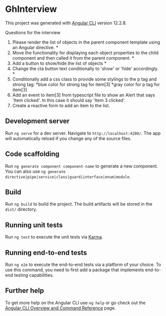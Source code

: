 # GhInterview

This project was generated with [Angular CLI](https://github.com/angular/angular-cli) version 12.2.8.

Questions for the interview
1. Please render the list of objects in the parent component template using an Angular directive. *
2. Move the functionality for displaying each object properties to the child component and then called it from the parent component. *
3. Add a button to show/hide the list of objects *
4. Change the cta button text conditionally to 'show' or 'hide' accordingly. *
5. Conditionally add a css class to provide some stylings to the p tag and strong tag: 
      *blue color for strong tag for item[3]
      *gray color for p tag for item[3]
6. Add an event to item[3] from typescript file to show an Alert that says 'Item <number> clicked'. In this case it should say 'Item 3 clicked'.
7. Create a reactive form to add an item to the list.

## Development server

Run `ng serve` for a dev server. Navigate to `http://localhost:4200/`. The app will automatically reload if you change any of the source files.

## Code scaffolding

Run `ng generate component component-name` to generate a new component. You can also use `ng generate directive|pipe|service|class|guard|interface|enum|module`.

## Build

Run `ng build` to build the project. The build artifacts will be stored in the `dist/` directory.

## Running unit tests

Run `ng test` to execute the unit tests via [Karma](https://karma-runner.github.io).

## Running end-to-end tests

Run `ng e2e` to execute the end-to-end tests via a platform of your choice. To use this command, you need to first add a package that implements end-to-end testing capabilities.

## Further help

To get more help on the Angular CLI use `ng help` or go check out the [Angular CLI Overview and Command Reference](https://angular.io/cli) page.
